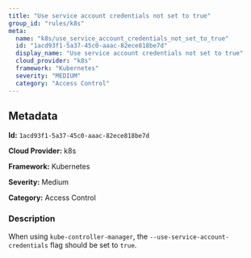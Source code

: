 ```yaml
---
title: "Use service account credentials not set to true"
group_id: "rules/k8s"
meta:
  name: "k8s/use_service_account_credentials_not_set_to_true"
  id: "1acd93f1-5a37-45c0-aaac-82ece818be7d"
  display_name: "Use service account credentials not set to true"
  cloud_provider: "k8s"
  framework: "Kubernetes"
  severity: "MEDIUM"
  category: "Access Control"
---
```

## Metadata

**Id:** `1acd93f1-5a37-45c0-aaac-82ece818be7d`

**Cloud Provider:** k8s

**Framework:** Kubernetes

**Severity:** Medium

**Category:** Access Control

### Description

 When using `kube-controller-manager`, the `--use-service-account-credentials` flag should be set to `true`.
